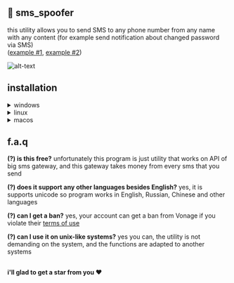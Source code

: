 ## 📱 sms_spoofer
this utility allows you to send SMS to any phone number from any name with any content (for example send notification about changed password via SMS)  
([example #1](https://i.imgur.com/SOmATqN.jpg), [example #2](https://i.imgur.com/Ll26s2U.jpg))

![alt-text](https://i.imgur.com/2JNGiIi.png)

## installation
<details><summary>windows</summary>
  
```
1) download python 3.10+
2) download and unpack sms_spoofer.zip

open terminal in unpacked folder and execute following commands
3) pip install -r requirements.txt
4) python source/menu-based/main.py
```

</details>

<details><summary>linux</summary>
  
```
$ sudo apt-get install python3 git
$ git clone https://github.com/Defaultik/sms_spoofer
$ cd sms_spoofer
$ pip3 install -r requirements.txt
$ python3 source/menu-based/main.py
```

</details>

<details><summary>macos</summary>
  
```
$ brew install python3 git
$ git clone https://github.com/Defaultik/sms_spoofer
$ cd sms_spoofer
$ pip3 install -r requirements.txt
$ python3 source/menu-based/main.py
```

</details>

## f.a.q
**(?) is this free?**
unfortunately this program is just utility that works on API of big sms gateway, and this gateway takes money from every sms that you send

**(?) does it support any other languages besides English?**
yes, it is supports unicode so program works in English, Russian, Chinese and other languages

**(?) can I get a ban?**
yes, your account can get a ban from Vonage if you violate their [terms of use](https://www.vonage.com/legal/communications-apis/terms-of-use/)

**(?) can I use it on unix-like systems?**
yes you can, the utility is not demanding on the system, and the functions are adapted to another systems


##
**i'll glad to get a star from you ❤️**
